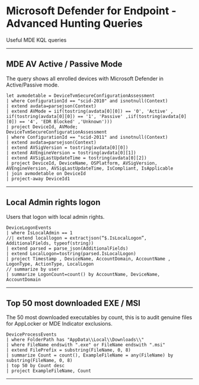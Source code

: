 # Microsoft Defender for Endpoint - Advanced Hunting Queries

Useful MDE KQL queries

---

## MDE AV Active / Passive Mode

The query shows all enrolled devices with Microsoft Defender in Active/Passive mode.

```kusto
let avmodetable = DeviceTvmSecureConfigurationAssessment
| where ConfigurationId == "scid-2010" and isnotnull(Context)
| extend avdata=parsejson(Context)
| extend AVMode = iif(tostring(avdata[0][0]) == '0', 'Active' , iif(tostring(avdata[0][0]) == '1', 'Passive' ,iif(tostring(avdata[0][0]) == '4', 'EDR Blocked' ,'Unknown')))
| project DeviceId, AVMode;
DeviceTvmSecureConfigurationAssessment
| where ConfigurationId == "scid-2011" and isnotnull(Context)
| extend avdata=parsejson(Context)
| extend AVSigVersion = tostring(avdata[0][0])
| extend AVEngineVersion = tostring(avdata[0][1])
| extend AVSigLastUpdateTime = tostring(avdata[0][2])
| project DeviceId, DeviceName, OSPlatform, AVSigVersion, AVEngineVersion, AVSigLastUpdateTime, IsCompliant, IsApplicable
| join avmodetable on DeviceId
| project-away DeviceId1
```
---

## Local Admin rights logon

Users that logon with local admin rights.

```kusto
DeviceLogonEvents
| where IsLocalAdmin == 1
//| extend locallogon = extractjson(“$.IsLocalLogon”, AdditionalFields, typeof(string))
| extend parsed = parse_json(AdditionalFields)
| extend LocalLogon=tostring(parsed.IsLocalLogon) 
| project Timestamp , DeviceName, AccountDomain, AccountName , LogonType, ActionType, LocalLogon
// summarize by user
| summarize LogonCount=count() by AccountName, DeviceName, AccountDomain
```
---

## Top 50 most downloaded EXE / MSI

The 50 most downloaded executables by count, this is to audit genuine files for AppLocker or MDE Indicator exclusions.

```kusto
DeviceProcessEvents
| where FolderPath has "AppData\\Local\\Downloads\\"
| where FileName endswith ".exe" or FileName endswith ".msi"
| extend FilePrefix = substring(FileName, 0, 8)
| summarize Count = count(), ExampleFileName = any(FileName) by substring(FileName, 0, 8)
| top 50 by Count desc
| project ExampleFileName, Count
```
---

